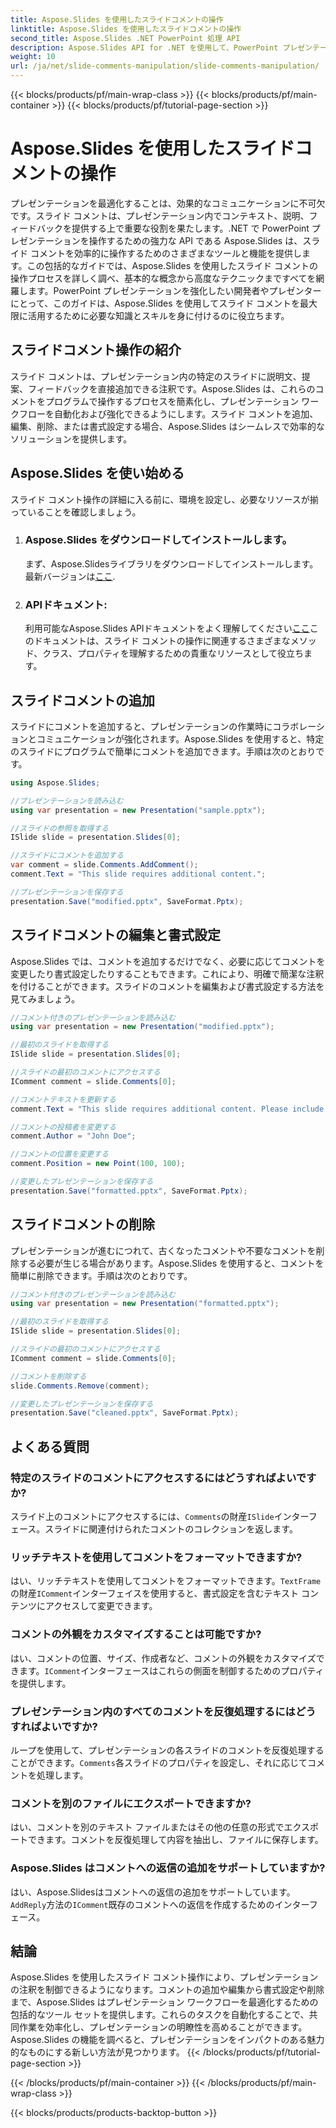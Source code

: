 ```yaml
---
title: Aspose.Slides を使用したスライドコメントの操作
linktitle: Aspose.Slides を使用したスライドコメントの操作
second_title: Aspose.Slides .NET PowerPoint 処理 API
description: Aspose.Slides API for .NET を使用して、PowerPoint プレゼンテーションのスライド コメントを操作する方法を学びます。スライド コメントの追加、編集、書式設定に関するステップ バイ ステップ ガイドとソース コードの例を調べます。
weight: 10
url: /ja/net/slide-comments-manipulation/slide-comments-manipulation/
---
```


{{< blocks/products/pf/main-wrap-class >}}
{{< blocks/products/pf/main-container >}}
{{< blocks/products/pf/tutorial-page-section >}}

# Aspose.Slides を使用したスライドコメントの操作


プレゼンテーションを最適化することは、効果的なコミュニケーションに不可欠です。スライド コメントは、プレゼンテーション内でコンテキスト、説明、フィードバックを提供する上で重要な役割を果たします。.NET で PowerPoint プレゼンテーションを操作するための強力な API である Aspose.Slides は、スライド コメントを効率的に操作するためのさまざまなツールと機能を提供します。この包括的なガイドでは、Aspose.Slides を使用したスライド コメントの操作プロセスを詳しく調べ、基本的な概念から高度なテクニックまですべてを網羅します。PowerPoint プレゼンテーションを強化したい開発者やプレゼンターにとって、このガイドは、Aspose.Slides を使用してスライド コメントを最大限に活用するために必要な知識とスキルを身に付けるのに役立ちます。

## スライドコメント操作の紹介

スライド コメントは、プレゼンテーション内の特定のスライドに説明文、提案、フィードバックを直接追加できる注釈です。Aspose.Slides は、これらのコメントをプログラムで操作するプロセスを簡素化し、プレゼンテーション ワークフローを自動化および強化できるようにします。スライド コメントを追加、編集、削除、または書式設定する場合、Aspose.Slides はシームレスで効率的なソリューションを提供します。

## Aspose.Slides を使い始める

スライド コメント操作の詳細に入る前に、環境を設定し、必要なリソースが揃っていることを確認しましょう。

1. ### Aspose.Slides をダウンロードしてインストールします。 
	まず、Aspose.Slidesライブラリをダウンロードしてインストールします。最新バージョンは[ここ](https://releases.aspose.com/slides/net/).

2. ### APIドキュメント: 
	利用可能なAspose.Slides APIドキュメントをよく理解してください[ここ](https://reference.aspose.com/slides/net/)このドキュメントは、スライド コメントの操作に関連するさまざまなメソッド、クラス、プロパティを理解するための貴重なリソースとして役立ちます。

## スライドコメントの追加

スライドにコメントを追加すると、プレゼンテーションの作業時にコラボレーションとコミュニケーションが強化されます。Aspose.Slides を使用すると、特定のスライドにプログラムで簡単にコメントを追加できます。手順は次のとおりです。

```csharp
using Aspose.Slides;

//プレゼンテーションを読み込む
using var presentation = new Presentation("sample.pptx");

//スライドの参照を取得する
ISlide slide = presentation.Slides[0];

//スライドにコメントを追加する
var comment = slide.Comments.AddComment();
comment.Text = "This slide requires additional content.";

//プレゼンテーションを保存する
presentation.Save("modified.pptx", SaveFormat.Pptx);
```

## スライドコメントの編集と書式設定

Aspose.Slides では、コメントを追加するだけでなく、必要に応じてコメントを変更したり書式設定したりすることもできます。これにより、明確で簡潔な注釈を付けることができます。スライドのコメントを編集および書式設定する方法を見てみましょう。

```csharp
//コメント付きのプレゼンテーションを読み込む
using var presentation = new Presentation("modified.pptx");

//最初のスライドを取得する
ISlide slide = presentation.Slides[0];

//スライドの最初のコメントにアクセスする
IComment comment = slide.Comments[0];

//コメントテキストを更新する
comment.Text = "This slide requires additional content. Please include relevant statistics.";

//コメントの投稿者を変更する
comment.Author = "John Doe";

//コメントの位置を変更する
comment.Position = new Point(100, 100);

//変更したプレゼンテーションを保存する
presentation.Save("formatted.pptx", SaveFormat.Pptx);
```

## スライドコメントの削除

プレゼンテーションが進むにつれて、古くなったコメントや不要なコメントを削除する必要が生じる場合があります。Aspose.Slides を使用すると、コメントを簡単に削除できます。手順は次のとおりです。

```csharp
//コメント付きのプレゼンテーションを読み込む
using var presentation = new Presentation("formatted.pptx");

//最初のスライドを取得する
ISlide slide = presentation.Slides[0];

//スライドの最初のコメントにアクセスする
IComment comment = slide.Comments[0];

//コメントを削除する
slide.Comments.Remove(comment);

//変更したプレゼンテーションを保存する
presentation.Save("cleaned.pptx", SaveFormat.Pptx);
```

## よくある質問

### 特定のスライドのコメントにアクセスするにはどうすればよいですか?

スライド上のコメントにアクセスするには、`Comments`の財産`ISlide`インターフェース。スライドに関連付けられたコメントのコレクションを返します。

### リッチテキストを使用してコメントをフォーマットできますか?

はい、リッチテキストを使用してコメントをフォーマットできます。`TextFrame`の財産`IComment`インターフェイスを使用すると、書式設定を含むテキスト コンテンツにアクセスして変更できます。

### コメントの外観をカスタマイズすることは可能ですか?

はい、コメントの位置、サイズ、作成者など、コメントの外観をカスタマイズできます。`IComment`インターフェースはこれらの側面を制御するためのプロパティを提供します。

### プレゼンテーション内のすべてのコメントを反復処理するにはどうすればよいですか?

ループを使用して、プレゼンテーションの各スライドのコメントを反復処理することができます。`Comments`各スライドのプロパティを設定し、それに応じてコメントを処理します。

### コメントを別のファイルにエクスポートできますか?

はい、コメントを別のテキスト ファイルまたはその他の任意の形式でエクスポートできます。コメントを反復処理して内容を抽出し、ファイルに保存します。

### Aspose.Slides はコメントへの返信の追加をサポートしていますか?

はい、Aspose.Slidesはコメントへの返信の追加をサポートしています。`AddReply`方法の`IComment`既存のコメントへの返信を作成するためのインターフェース。

## 結論

Aspose.Slides を使用したスライド コメント操作により、プレゼンテーションの注釈を制御できるようになります。コメントの追加や編集から書式設定や削除まで、Aspose.Slides はプレゼンテーション ワークフローを最適化するための包括的なツール セットを提供します。これらのタスクを自動化することで、共同作業を効率化し、プレゼンテーションの明瞭性を高めることができます。Aspose.Slides の機能を調べると、プレゼンテーションをインパクトのある魅力的なものにする新しい方法が見つかります。
{{< /blocks/products/pf/tutorial-page-section >}}

{{< /blocks/products/pf/main-container >}}
{{< /blocks/products/pf/main-wrap-class >}}

{{< blocks/products/products-backtop-button >}}
